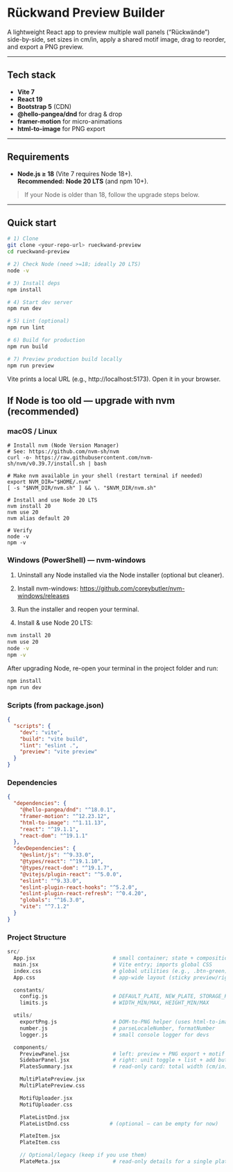 # Rückwand Preview Builder

A lightweight React app to preview multiple wall panels (“Rückwände”) side-by-side, set sizes in cm/in, apply a shared motif image, drag to reorder, and export a PNG preview.

---

## Tech stack

- **Vite 7**
- **React 19**
- **Bootstrap 5** (CDN)
- **@hello-pangea/dnd** for drag & drop
- **framer-motion** for micro-animations
- **html-to-image** for PNG export

---

## Requirements

- **Node.js ≥ 18** (Vite 7 requires Node 18+).  
  **Recommended:** **Node 20 LTS** (and npm 10+).

> If your Node is older than 18, follow the upgrade steps below.

---

## Quick start

```bash
# 1) Clone
git clone <your-repo-url> rueckwand-preview
cd rueckwand-preview

# 2) Check Node (need >=18; ideally 20 LTS)
node -v

# 3) Install deps
npm install

# 4) Start dev server
npm run dev

# 5) Lint (optional)
npm run lint

# 6) Build for production
npm run build

# 7) Preview production build locally
npm run preview
```
Vite prints a local URL (e.g., http://localhost:5173). Open it in your browser.

## If Node is too old — upgrade with nvm (recommended)
### macOS / Linux
```
# Install nvm (Node Version Manager)
# See: https://github.com/nvm-sh/nvm
curl -o- https://raw.githubusercontent.com/nvm-sh/nvm/v0.39.7/install.sh | bash

# Make nvm available in your shell (restart terminal if needed)
export NVM_DIR="$HOME/.nvm"
[ -s "$NVM_DIR/nvm.sh" ] && \. "$NVM_DIR/nvm.sh"

# Install and use Node 20 LTS
nvm install 20
nvm use 20
nvm alias default 20

# Verify
node -v
npm -v

```
### Windows (PowerShell) — nvm-windows
1. Uninstall any Node installed via the Node installer (optional but cleaner).

2. Install nvm-windows: https://github.com/coreybutler/nvm-windows/releases

3. Run the installer and reopen your terminal.

4. Install & use Node 20 LTS:
```bash
nvm install 20
nvm use 20
node -v
npm -v
```
After upgrading Node, re-open your terminal in the project folder and run:
```bash
npm install
npm run dev
```
### Scripts (from package.json)
```json
{
  "scripts": {
    "dev": "vite",
    "build": "vite build",
    "lint": "eslint .",
    "preview": "vite preview"
  }
}
```
### Dependencies
```json
{
  "dependencies": {
    "@hello-pangea/dnd": "^18.0.1",
    "framer-motion": "^12.23.12",
    "html-to-image": "^1.11.13",
    "react": "^19.1.1",
    "react-dom": "^19.1.1"
  },
  "devDependencies": {
    "@eslint/js": "^9.33.0",
    "@types/react": "^19.1.10",
    "@types/react-dom": "^19.1.7",
    "@vitejs/plugin-react": "^5.0.0",
    "eslint": "^9.33.0",
    "eslint-plugin-react-hooks": "^5.2.0",
    "eslint-plugin-react-refresh": "^0.4.20",
    "globals": "^16.3.0",
    "vite": "^7.1.2"
  }
}
```
### Project Structure
```php
src/
  App.jsx                         # small container; state + composition
  main.jsx                        # Vite entry; imports global CSS
  index.css                       # global utilities (e.g., .btn-green)
  App.css                         # app-wide layout (sticky preview/right panel)

  constants/
    config.js                     # DEFAULT_PLATE, NEW_PLATE, STORAGE_KEY*, etc.
    limits.js                     # WIDTH_MIN/MAX, HEIGHT_MIN/MAX

  utils/
    exportPng.js                  # DOM-to-PNG helper (uses html-to-image)
    number.js                     # parseLocaleNumber, formatNumber
    logger.js                     # small console logger for devs

  components/
    PreviewPanel.jsx              # left: preview + PNG export + motif uploader
    SidebarPanel.jsx              # right: unit toggle + list + add button
    PlatesSummary.jsx             # read-only card: total width (cm/in)

    MultiPlatePreview.jsx
    MultiPlatePreview.css

    MotifUploader.jsx
    MotifUploader.css

    PlateListDnd.jsx
    PlateListDnd.css             # (optional – can be empty for now)

    PlateItem.jsx
    PlateItem.css

    // Optional/legacy (keep if you use them)
    PlateMeta.jsx                 # read-only details for a single plate (optional)
```
